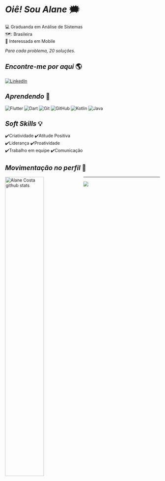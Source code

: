 # *Oiê!* *Sou Alane*  :right_anger_bubble:
💻	Graduanda em Análise de Sistemas     
🗺️: Brasileira        
 :iphone:	 Interessada em Mobile

 *Para cada problema, 20 soluções.*  

## *Encontre-me por aqui*  :earth_americas:
[![LinkedIn](https://img.shields.io/badge/LinkedIn-000?style=for-the-badge&logo=linkedin&logoColor=0E76A8)](https://www.linkedin.com/in/AlaneCostaC/) 


## *Aprendendo*  🧠
![Flutter](https://img.shields.io/badge/Flutter-000?style=for-the-badge&logo=flutter) ![Dart](https://img.shields.io/badge/Dart-000?style=for-the-badge&logo=dart) ![Git](https://img.shields.io/badge/Git-000?style=for-the-badge&logo=git) ![GitHub](https://img.shields.io/badge/GitHub-000?style=for-the-badge&logo=github) ![Kotlin](https://img.shields.io/badge/Kotlin-000?style=for-the-badge&logo=kotlin) ![Java](https://img.shields.io/badge/java-000?style=for-the-badge&logo=java)


## *Soft Skills* 💡
✔️Criatividade   ✔️Atitude Positiva   
✔️Liderança   ✔️Proatividade   
✔️Trabalho em equipe  ✔️Comunicação

## *Movimentação no perfil* 🥇

<a href="https://github.com/vinnyfs89">
    <img width="50%" align="left" width="50%" alt="Alane Costa github stats" src="https://github-readme-stats.vercel.app/api?username=AlaneCosta&show_icons=true&hide_border=true" />
</a>

---
[![](https://visitcount.itsvg.in/api?id=AlaneCosta&icon=0&color=0)](https://visitcount.itsvg.in)









